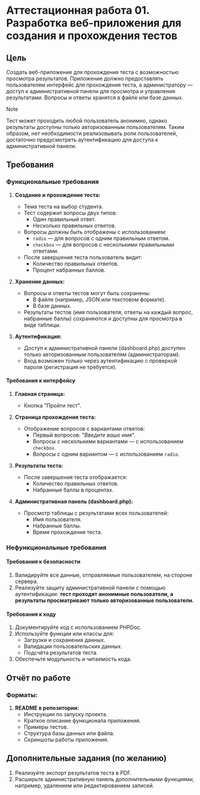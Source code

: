 # Аттестационная работа 01. Разработка веб-приложения для создания и прохождения тестов

## Цель

Создать веб-приложение для прохождения теста с возможностью просмотра результатов. Приложение должно предоставлять пользователям интерфейс для прохождения теста, а администратору — доступ к административной панели для просмотра и управления результатами. Вопросы и ответы хранятся в файле или базе данных.

> [!NOTE]  
> Тест может проходить любой пользователь анонимно, однако результаты доступны только авторизованным пользователям. Таким образом, нет необходимости реализовывать роли пользователей, достаточно предусмотреть аутентификацию для доступа к административной панели.

## Требования

### Функциональные требования

1. **Создание и прохождение теста:**
   - Тема теста на выбор студента.
   - Тест содержит вопросы двух типов:
     - Один правильный ответ.
     - Несколько правильных ответов.
   - Вопросы должны быть отображены с использованием:
     - `radio` — для вопросов с одним правильным ответом.
     - `checkbox` — для вопросов с несколькими правильными ответами.
   - После завершения теста пользователь видит:
     - Количество правильных ответов.
     - Процент набранных баллов.

2. **Хранение данных:**
   - Вопросы и ответы тестов могут быть сохранены:
     - В файле (например, JSON или текстовом формате).
     - В базе данных.
   - Результаты тестов (имя пользователя, ответы на каждый вопрос, набранные баллы) сохраняются и доступны для просмотра в виде таблицы.

3. **Аутентификация:**
   - Доступ к административной панели (dashboard.php) доступен только авторизованным пользователям (администраторам).
   - Вход возможен только через аутентификацию с проверкой пароля (регистрация не требуется).

#### Требования к интерфейсу

1. **Главная страница:**
   - Кнопка "Пройти тест".

2. **Страница прохождения теста:**
   - Отображение вопросов с вариантами ответов:
     - Первый вопросов: "*Введите ваше имя*".
     - Вопросы с несколькими вариантами — с использованием `checkbox`.
     - Вопросы с одним вариантом — с использованием `radio`.

3. **Результаты теста:**
   - После завершения теста отображается:
     - Количество правильных ответов.
     - Набранные баллы в процентах.

4. **Административная панель (dashboard.php):**
   - Просмотр таблицы с результатами всех пользователей:
     - Имя пользователя.
     - Набранные баллы.
     - Время прохождения теста.

### Нефункциональные требования

#### Требования к безопасности

1. Валидируйте все данные, отправляемые пользователем, на стороне сервера.
2. Реализуйте защиту административной панели с помощью аутентификации: **тест проходят анонимные пользователи, а результаты просматривают только авторизованные пользователи.**

#### Требования к коду

1. Документируйте код с использованием PHPDoc.
2. Используйте функции или классы для:
   - Загрузки и сохранения данных.
   - Валидации пользовательских данных.
   - Подсчёта результатов теста.
3. Обеспечьте модульность и читаемость кода.

## Отчёт по работе

### Форматы:

1. **README в репозитории:**
   - Инструкции по запуску проекта.
   - Краткое описание функционала приложения.
   - Примеры тестов.
   - Структура базы данных или файла.
   - Скриншоты работы приложения.

## Дополнительные задания (по желанию)

1. Реализуйте экспорт результатов теста в PDF.
2. Расширьте административную панель дополнительными функциями, например, удалением или редактированием записей.